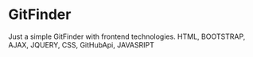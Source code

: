 # GitFinder
Just a simple GitFinder with frontend technologies.
HTML, BOOTSTRAP, AJAX, JQUERY, CSS, GitHubApi, JAVASRIPT
